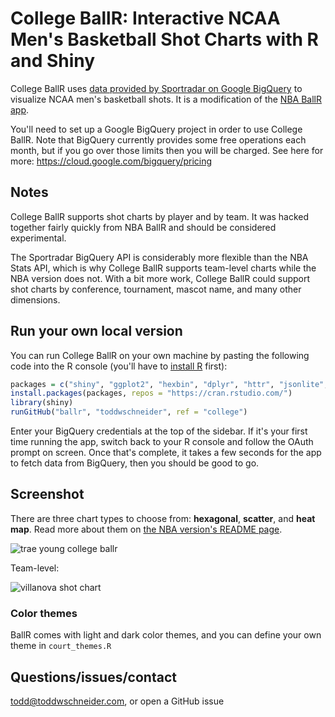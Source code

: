 # College BallR: Interactive NCAA Men's Basketball Shot Charts with R and Shiny

College BallR uses [data provided by Sportradar on Google BigQuery](https://console.cloud.google.com/launcher/details/ncaa-bb-public/ncaa-basketball) to visualize NCAA men's basketball shots. It is a modification of the [NBA BallR app](https://github.com/toddwschneider/ballr).

You'll need to set up a Google BigQuery project in order to use College BallR. Note that BigQuery currently provides some free operations each month, but if you go over those limits then you will be charged. See here for more: https://cloud.google.com/bigquery/pricing

## Notes

College BallR supports shot charts by player and by team. It was hacked together fairly quickly from NBA BallR and should be considered experimental.

The Sportradar BigQuery API is considerably more flexible than the NBA Stats API, which is why College BallR supports team-level charts while the NBA version does not. With a bit more work, College BallR could support shot charts by conference, tournament, mascot name, and many other dimensions.

## Run your own local version

You can run College BallR on your own machine by pasting the following code into the R console (you'll have to [install R](https://cran.rstudio.com/) first):

```R
packages = c("shiny", "ggplot2", "hexbin", "dplyr", "httr", "jsonlite", "bigrquery", "lubridate", "readr")
install.packages(packages, repos = "https://cran.rstudio.com/")
library(shiny)
runGitHub("ballr", "toddwschneider", ref = "college")
```

Enter your BigQuery credentials at the top of the sidebar. If it's your first time running the app, switch back to your R console and follow the OAuth prompt on screen. Once that's complete, it takes a few seconds for the app to fetch data from BigQuery, then you should be good to go.

## Screenshot

There are three chart types to choose from: **hexagonal**, **scatter**, and **heat map**. Read more about them on [the NBA version's README page](https://github.com/toddwschneider/ballr).

![trae young college ballr](https://user-images.githubusercontent.com/70271/48303826-91cf7e00-e4dd-11e8-818e-001cbc2840f7.png)

Team-level:

![villanova shot chart](https://user-images.githubusercontent.com/70271/48303832-9d22a980-e4dd-11e8-8b1d-70c58cb8a5fc.png)

### Color themes

BallR comes with light and dark color themes, and you can define your own theme in `court_themes.R`

## Questions/issues/contact

todd@toddwschneider.com, or open a GitHub issue
